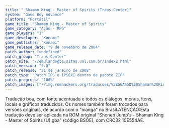 ```yaml
---
title: " Shaman King - Master of Spirits (Trans-Center)"
system: "Game Boy Advance"
platform: "Portátil"
game_title: "Shaman King - Master of Spirits"
game_category: "Ação - RPG"
game_players: "1"
game_developer: "Konami"
game_publisher: "Konami"
game_release_date: "9 de novembro de 2004"
patch_author: "undefined"
patch_group: "Trans-Center"
patch_site: "//emulandogba.sites.uol.com.br/index2.html"
patch_version: "2.0"
patch_release: "31 de janeiro de 2008"
patch_type: "Patch IPS e IPSEXE dentro de pacote ZIP"
patch_progress: "100%"
patch_images: ["//img.romhackers.org/traducoes/%5BGBA%5D%20Shaman%20King%20-%20Master%20of%20Spirits%20-%20Trans-Center%20-%201.png","//img.romhackers.org/traducoes/%5BGBA%5D%20Shaman%20King%20-%20Master%20of%20Spirits%20-%20Trans-Center%20-%202.png","//img.romhackers.org/traducoes/%5BGBA%5D%20Shaman%20King%20-%20Master%20of%20Spirits%20-%20Trans-Center%20-%203.png"]
---
```

Tradução boa, com fonte acentuada e todos os diálogos, menus, itens, locais e gráficos traduzidos. Os nomes também foram trocados para versões originais, de acordo com o "manga" no Brasil.ATENÇÃO:Esta tradução deve ser aplicada na ROM original "Shonen Jump's - Shaman King - Master of Spirits (U).gba" (código BSOE), com CRC32 10E554AE.